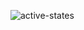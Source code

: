![active-states](https://github.com/Mazhar1857/social-link-profile/assets/151827120/1b0ed502-9a56-43d3-a914-16edfff2d117)
